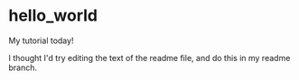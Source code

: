 # hello_world
My tutorial today!

I thought I'd try editing the text of the readme file, and do this in my readme branch.
